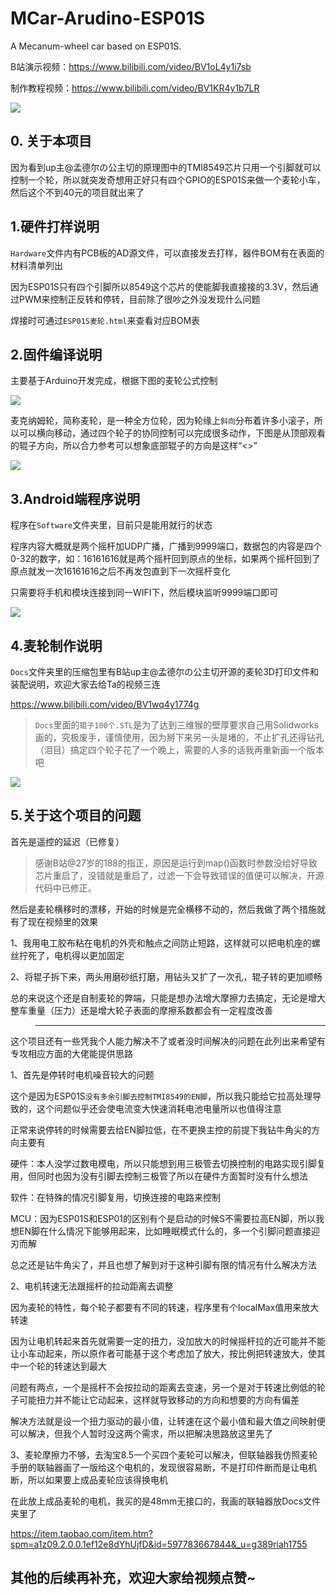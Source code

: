# MCar-Arudino-ESP01S
A Mecanum-wheel car based on ESP01S.

B站演示视频：https://www.bilibili.com/video/BV1oL4y1i7sb

制作教程视频：https://www.bilibili.com/video/BV1KR4y1b7LR

![](/5.Img/img_1.jpg)

## 0. 关于本项目

因为看到up主@孟德尔の公主切的原理图中的TMI8549芯片只用一个引脚就可以控制一个轮，所以就突发奇想用正好只有四个GPIO的ESP01S来做一个麦轮小车，然后这个不到40元的项目就出来了



## 1.硬件打样说明

`Hardware`文件内有PCB板的AD源文件，可以直接发去打样，器件BOM有在表面的材料清单列出

因为ESP01S只有四个引脚所以8549这个芯片的使能脚我直接接的3.3V，然后通过PWM来控制正反转和停转，目前除了很吵之外没发现什么问题

焊接时可通过`ESP01S麦轮.html`来查看对应BOM表



## 2.固件编译说明

主要基于Arduino开发完成，根据下图的麦轮公式控制

![](/5.Img/麦轮公式.jpg)



麦克纳姆轮，简称麦轮，是一种全方位轮，因为轮缘上`斜向`分布着许多小滚子，所以可以横向移动，通过四个轮子的协同控制可以完成很多动作，下图是从顶部观看的辊子方向，所以合力参考可以想象底部辊子的方向是这样“<>”

![](/5.Img/麦轮控制.jpg)



## 3.Android端程序说明

程序在`Software`文件夹里，目前只是能用就行的状态

程序内容大概就是两个摇杆加UDP广播，广播到9999端口，数据包的内容是四个0-32的数字，如：16161616就是两个摇杆回到原点的坐标，如果两个摇杆回到了原点就发一次16161616之后不再发包直到下一次摇杆变化

只需要将手机和模块连接到同一WIFI下，然后模块监听9999端口即可

![](/5.Img/img_2.jpg)



## 4.麦轮制作说明

`Docs`文件夹里的压缩包里有B站up主@孟德尔の公主切开源的麦轮3D打印文件和装配说明，欢迎大家去给Ta的视频三连

https://www.bilibili.com/video/BV1wq4y1774g



>  `Docs`里面的`辊子100个.STL`是为了达到三维猴的壁厚要求自己用Solidworks画的，究极废手，谨慎使用，因为掰下来另一头是堵的，不止扩孔还得钻孔（泪目）搞定四个轮子花了一个晚上，需要的人多的话我再重新画一个版本吧

![](/5.Img/img_3.jpg)



## 5.关于这个项目的问题

首先是遥控的延迟（已修复）

> 感谢B站@27岁的188的指正，原因是运行到map()函数时参数没给好导致芯片重启了，没错就是重启了，过滤一下会导致错误的值便可以解决，开源代码中已修正。



然后是麦轮横移时的漂移，开始的时候是完全横移不动的，然后我做了两个措施就有了现在视频里的效果

1、我用电工胶布粘在电机的外壳和触点之间防止短路，这样就可以把电机座的螺丝拧死了，电机得以更加固定

2、将辊子拆下来，两头用磨砂纸打磨，用钻头又扩了一次孔，辊子转的更加顺畅

总的来说这个还是自制麦轮的弊端，只能是想办法增大摩擦力去搞定，无论是增大整车重量（压力）还是增大轮子表面的摩擦系数都会有一定程度改善


> ---

这个项目还有一些凭我个人能力解决不了或者没时间解决的问题在此列出来希望有专攻相应方面的大佬能提供思路

1、首先是停转时电机噪音较大的问题

这个是因为ESP01S`没有多余引脚去控制TMI8549的EN脚`，所以我只能给它拉高处理导致的，这个问题似乎还会使电流变大快速消耗电池电量所以也值得注意

正常来说停转的时候需要去给EN脚拉低，在不更换主控的前提下我钻牛角尖的方向主要有

硬件：本人没学过数电模电，所以只能想到用三极管去切换控制的电路实现引脚复用，但同时也因为没有引脚去控制三极管了所以在硬件方面暂时没有什么想法

软件：在特殊的情况引脚复用，切换连接的电路来控制

MCU：因为ESP01S和ESP01的区别有个是启动的时候S不需要拉高EN脚，所以我想EN脚在什么情况下能够用起来，比如睡眠模式什么的，多一个引脚问题直接迎刃而解

总之还是钻牛角尖了，并且也想了解到对于这种引脚有限的情况有什么解决方法

2、电机转速无法跟摇杆的拉动距离去调整

因为麦轮的特性，每个轮子都要有不同的转速，程序里有个localMax值用来放大转速

因为让电机转起来首先就需要一定的扭力，没加放大的时候摇杆拉的近可能并不能让小车动起来，所以原作者可能基于这个考虑加了放大，按比例把转速放大，使其中一个轮的转速达到最大

问题有两点，一个是摇杆不会按拉动的距离去变速，另一个是对于转速比例低的轮子可能扭力并不能让它动起来，这样就导致移动的方向和想要的方向有偏差

解决方法就是设一个扭力驱动的最小值，让转速在这个最小值和最大值之间映射便可以解决，但我个人暂时没这两个需求，所以把解决思路放这里先了

3、麦轮摩擦力不够，去淘宝8.5一个买四个麦轮可以解决，但联轴器我仿照麦轮手册的联轴器画了一版给这个电机的，发现很容易断，不是打印件断而是让电机断，所以如果要上成品麦轮应该得换电机

在此放上成品麦轮的电机，我买的是48mm无接口的，我画的联轴器放Docs文件夹里了

https://item.taobao.com/item.htm?spm=a1z09.2.0.0.1ef12e8dYhUjfD&id=597783667844&_u=g389riah1755


## 其他的后续再补充，欢迎大家给视频点赞~

